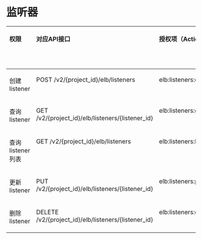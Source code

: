 # 监听器<a name="elb_sq_lb_0002"></a>

<a name="table11641424102116"></a>
<table><thead align="left"><tr id="row47258245212"><th class="cellrowborder" valign="top" width="12.158784121587841%" id="mcps1.1.6.1.1"><p id="p1541914062018"><a name="p1541914062018"></a><a name="p1541914062018"></a>权限</p>
</th>
<th class="cellrowborder" valign="top" width="30.366963303669635%" id="mcps1.1.6.1.2"><p id="p14419180102011"><a name="p14419180102011"></a><a name="p14419180102011"></a>对应API接口</p>
</th>
<th class="cellrowborder" valign="top" width="19.498050194980504%" id="mcps1.1.6.1.3"><p id="p54192004206"><a name="p54192004206"></a><a name="p54192004206"></a>授权项（Action）</p>
</th>
<th class="cellrowborder" valign="top" width="15.17848215178482%" id="mcps1.1.6.1.4"><p id="p541940122019"><a name="p541940122019"></a><a name="p541940122019"></a>IAM项目（Project）</p>
</th>
<th class="cellrowborder" valign="top" width="22.7977202279772%" id="mcps1.1.6.1.5"><p id="p1598614261743"><a name="p1598614261743"></a><a name="p1598614261743"></a>企业项目（Enterprise Project）</p>
</th>
</tr>
</thead>
<tbody><tr id="row17253247214"><td class="cellrowborder" valign="top" width="12.158784121587841%" headers="mcps1.1.6.1.1 "><p id="p127251424172115"><a name="p127251424172115"></a><a name="p127251424172115"></a>创建listener</p>
</td>
<td class="cellrowborder" valign="top" width="30.366963303669635%" headers="mcps1.1.6.1.2 "><p id="p672522418211"><a name="p672522418211"></a><a name="p672522418211"></a>POST /v2/{project_id}/elb/listeners</p>
</td>
<td class="cellrowborder" valign="top" width="19.498050194980504%" headers="mcps1.1.6.1.3 "><p id="p1872572410212"><a name="p1872572410212"></a><a name="p1872572410212"></a>elb:listeners:create</p>
</td>
<td class="cellrowborder" valign="top" width="15.17848215178482%" headers="mcps1.1.6.1.4 "><p id="p1526771217517"><a name="p1526771217517"></a><a name="p1526771217517"></a>√</p>
</td>
<td class="cellrowborder" valign="top" width="22.7977202279772%" headers="mcps1.1.6.1.5 "><p id="p05272161254"><a name="p05272161254"></a><a name="p05272161254"></a>√</p>
</td>
</tr>
<tr id="row16725524132111"><td class="cellrowborder" valign="top" width="12.158784121587841%" headers="mcps1.1.6.1.1 "><p id="p672572418212"><a name="p672572418212"></a><a name="p672572418212"></a>查询listener</p>
</td>
<td class="cellrowborder" valign="top" width="30.366963303669635%" headers="mcps1.1.6.1.2 "><p id="p18725182412218"><a name="p18725182412218"></a><a name="p18725182412218"></a>GET /v2/{project_id}/elb/listeners/{listener_id}</p>
</td>
<td class="cellrowborder" valign="top" width="19.498050194980504%" headers="mcps1.1.6.1.3 "><p id="p9725102411217"><a name="p9725102411217"></a><a name="p9725102411217"></a>elb:listeners:get</p>
</td>
<td class="cellrowborder" valign="top" width="15.17848215178482%" headers="mcps1.1.6.1.4 "><p id="p063315212513"><a name="p063315212513"></a><a name="p063315212513"></a>√</p>
</td>
<td class="cellrowborder" valign="top" width="22.7977202279772%" headers="mcps1.1.6.1.5 "><p id="p146435528515"><a name="p146435528515"></a><a name="p146435528515"></a>√</p>
</td>
</tr>
<tr id="row16725724112113"><td class="cellrowborder" valign="top" width="12.158784121587841%" headers="mcps1.1.6.1.1 "><p id="p9725024182112"><a name="p9725024182112"></a><a name="p9725024182112"></a>查询listener列表</p>
</td>
<td class="cellrowborder" valign="top" width="30.366963303669635%" headers="mcps1.1.6.1.2 "><p id="p8725112416217"><a name="p8725112416217"></a><a name="p8725112416217"></a>GET /v2/{project_id}/elb/listeners</p>
</td>
<td class="cellrowborder" valign="top" width="19.498050194980504%" headers="mcps1.1.6.1.3 "><p id="p3725112412219"><a name="p3725112412219"></a><a name="p3725112412219"></a>elb:listeners:list</p>
</td>
<td class="cellrowborder" valign="top" width="15.17848215178482%" headers="mcps1.1.6.1.4 "><p id="p9656155218510"><a name="p9656155218510"></a><a name="p9656155218510"></a>√</p>
</td>
<td class="cellrowborder" valign="top" width="22.7977202279772%" headers="mcps1.1.6.1.5 "><p id="p665714529515"><a name="p665714529515"></a><a name="p665714529515"></a>√</p>
</td>
</tr>
<tr id="row1725132411216"><td class="cellrowborder" valign="top" width="12.158784121587841%" headers="mcps1.1.6.1.1 "><p id="p157251824122116"><a name="p157251824122116"></a><a name="p157251824122116"></a>更新listener</p>
</td>
<td class="cellrowborder" valign="top" width="30.366963303669635%" headers="mcps1.1.6.1.2 "><p id="p77256243218"><a name="p77256243218"></a><a name="p77256243218"></a>PUT /v2/{project_id}/elb/listeners/{listener_id}</p>
</td>
<td class="cellrowborder" valign="top" width="19.498050194980504%" headers="mcps1.1.6.1.3 "><p id="p147257247211"><a name="p147257247211"></a><a name="p147257247211"></a>elb:listeners:put</p>
</td>
<td class="cellrowborder" valign="top" width="15.17848215178482%" headers="mcps1.1.6.1.4 "><p id="p1465812522513"><a name="p1465812522513"></a><a name="p1465812522513"></a>√</p>
</td>
<td class="cellrowborder" valign="top" width="22.7977202279772%" headers="mcps1.1.6.1.5 "><p id="p66597520517"><a name="p66597520517"></a><a name="p66597520517"></a>√</p>
</td>
</tr>
<tr id="row147251724122117"><td class="cellrowborder" valign="top" width="12.158784121587841%" headers="mcps1.1.6.1.1 "><p id="p1872515247211"><a name="p1872515247211"></a><a name="p1872515247211"></a>删除listener</p>
</td>
<td class="cellrowborder" valign="top" width="30.366963303669635%" headers="mcps1.1.6.1.2 "><p id="p3725112492115"><a name="p3725112492115"></a><a name="p3725112492115"></a>DELETE /v2/{project_id}/elb/listeners/{listener_id}</p>
</td>
<td class="cellrowborder" valign="top" width="19.498050194980504%" headers="mcps1.1.6.1.3 "><p id="p16725192411211"><a name="p16725192411211"></a><a name="p16725192411211"></a>elb:listeners:delete</p>
</td>
<td class="cellrowborder" valign="top" width="15.17848215178482%" headers="mcps1.1.6.1.4 "><p id="p116609521516"><a name="p116609521516"></a><a name="p116609521516"></a>√</p>
</td>
<td class="cellrowborder" valign="top" width="22.7977202279772%" headers="mcps1.1.6.1.5 "><p id="p76611852359"><a name="p76611852359"></a><a name="p76611852359"></a>√</p>
</td>
</tr>
</tbody>
</table>

